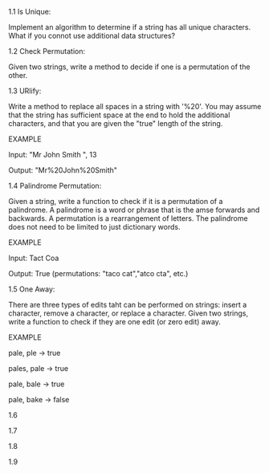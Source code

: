 1.1 Is Unique: 
  
  Implement an algorithm to determine if a string has all unique characters. What if you connot use additional data structures?

1.2 Check Permutation:
  
  Given two strings, write a method to decide if one is a permutation of the other.

1.3 URlify:

  Write a method to replace all spaces in a string with '%20'. You may assume that the string has sufficient space at the end to hold the additional characters, and that you are given the "true" length of the string. 
  
  EXAMPLE
  
  
  Input:    "Mr John Smith     ", 13
  
  
  Output:   "Mr%20John%20Smith"


1.4 Palindrome Permutation:
  
  Given a string, write a function to check if it is a permutation of a palindrome. A palindrome is a word or phrase that is the amse forwards and backwards. A permutation is a rearrangement of letters. The palindrome does not need to be limited to just dictionary words.

  EXAMPLE

  Input:  Tact Coa
  
  
  Output: True (permutations: "taco cat","atco cta", etc.)

1.5 One Away:

  There are three types of edits taht can be performed on strings: insert a character, remove a character, or replace a character. Given two strings, write a function to check if they are one edit (or zero edit) away.

  EXAMPLE
  
  pale, ple       ->        true
  
  
  pales, pale     ->        true
  
  
  pale, bale      ->        true
  
  
  pale, bake      ->        false

1.6

1.7

1.8

1.9

